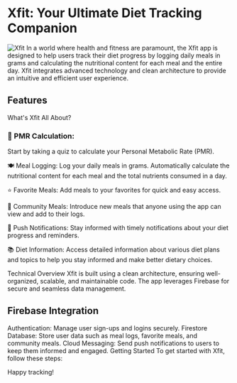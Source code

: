#  Xfit: Your Ultimate Diet Tracking Companion
![Xfit](https://github.com/user-attachments/assets/bf4a6742-41f0-4244-a88f-1502f3a2e604)
In a world where health and fitness are paramount, the Xfit app is designed to help users track their diet progress by logging daily meals in grams and calculating the nutritional content for each meal and the entire day. Xfit integrates advanced technology and clean architecture to provide an intuitive and efficient user experience.

## Features
What's Xfit All About?

### 🔑 PMR Calculation:
Start by taking a quiz to calculate your Personal Metabolic Rate (PMR).

🍽️ Meal Logging:
Log your daily meals in grams.
Automatically calculate the nutritional content for each meal and the total nutrients consumed in a day.

⭐ Favorite Meals:
Add meals to your favorites for quick and easy access.

👥 Community Meals:
Introduce new meals that anyone using the app can view and add to their logs.

🔔 Push Notifications:
Stay informed with timely notifications about your diet progress and reminders.

📚 Diet Information:
Access detailed information about various diet plans and topics to help you stay informed and make better dietary choices.

Technical Overview
Xfit is built using a clean architecture, ensuring well-organized, scalable, and maintainable code. The app leverages Firebase for secure and seamless data management.

## Firebase Integration
Authentication: Manage user sign-ups and logins securely.
Firestore Database: Store user data such as meal logs, favorite meals, and community meals.
Cloud Messaging: Send push notifications to users to keep them informed and engaged.
Getting Started
To get started with Xfit, follow these steps:




Happy tracking!
